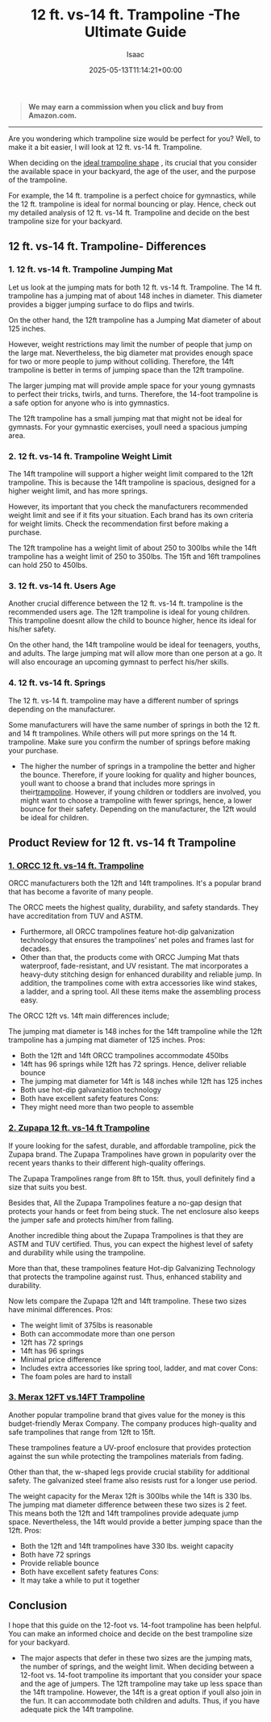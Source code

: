 ﻿---
author: Isaac
layout: post
title: 12 ft. vs-14 ft. Trampoline -The Ultimate Guide
date: '2025-05-13T11:14:21+00:00'
categories:
- Guide
- Swing Sets
tags: []
slug: /12-ft-vs-14-ft-trampoline/
lastmod: 2025-05-13T12:21:23+03:00
---
> **We may earn a commission when you click and buy from Amazon.com.**
>

---
Are you wondering which trampoline size would be perfect for you? Well, to make it a bit easier, I will look at 12 ft. vs-14 ft. Trampoline.

When deciding on the
[ideal trampoline shape](https://pestpolicy.com/best-long-trampolines-for-gymnastics/)
, its crucial that you consider the available space in your backyard, the age of the user, and the purpose of the trampoline.

For example, the 14 ft. trampoline is a perfect choice for gymnastics, while the 12 ft. trampoline is ideal for normal bouncing or play. Hence, check out my detailed analysis of 12 ft. vs-14 ft. Trampoline and decide on the best trampoline size for your backyard.
## 12 ft. vs-14 ft. Trampoline- Differences
### 1. 12 ft. vs-14 ft. Trampoline Jumping Mat
Let us look at the jumping mats for both 12 ft. vs-14 ft. Trampoline. The 14 ft. trampoline has a jumping mat of about 148 inches in diameter. This diameter provides a bigger jumping surface to do flips and twirls.

On the other hand, the 12ft trampoline has a Jumping Mat diameter of about 125 inches.

However, weight restrictions may limit the number of people that jump on the large mat. Nevertheless, the big diameter mat provides enough space for two or more people to jump without colliding. Therefore, the 14ft trampoline is better in terms of jumping space than the 12ft trampoline.

The larger jumping mat will provide ample space for your young gymnasts to perfect their tricks, twirls, and turns. Therefore, the 14-foot trampoline is a safe option for anyone who is into gymnastics.

The 12ft trampoline has a small jumping mat that might not be ideal for gymnasts. For your gymnastic exercises, youll need a spacious jumping area.
### 2. 12 ft. vs-14 ft. Trampoline Weight Limit
The 14ft trampoline will support a higher weight limit compared to the 12ft trampoline. This is because the 14ft trampoline is spacious, designed for a higher weight limit, and has more springs.

However, its important that you check the manufacturers recommended weight limit and see if it fits your situation. Each brand has its own criteria for weight limits. Check the recommendation first before making a purchase.

The 12ft trampoline has a weight limit of about 250 to 300lbs while the 14ft trampoline has a weight limit of 250 to 350lbs. The 15ft and 16ft trampolines can hold 250 to 450lbs.
### 3. 12 ft. vs-14 ft. Users Age
Another crucial difference between the 12 ft. vs-14 ft. trampoline is the recommended users age. The 12ft trampoline is ideal for young children. This trampoline doesnt allow the child to bounce higher, hence its ideal for his/her safety.

On the other hand, the 14ft trampoline would be ideal for teenagers, youths, and adults. The large jumping mat will allow more than one person at a go. It will also encourage an upcoming gymnast to perfect his/her skills.
### 4. 12 ft. vs-14 ft. Springs
The 12 ft. vs-14 ft. trampoline may have a different number of springs depending on the manufacturer.

Some manufacturers will have the same number of springs in both the 12 ft. and 14 ft trampolines. While others will put more springs on the 14 ft. trampoline. Make sure you confirm the number of springs before making your purchase.
- The higher the number of springs in a trampoline the better and higher the bounce. Therefore, if youre looking for quality and higher bounces, youll want to choose a brand that includes more springs in their[trampoline](https://pestpolicy.com/small-trampoline-for-toddlers/).
However, if young children or toddlers are involved, you might want to choose a trampoline with fewer springs, hence, a lower bounce for their safety. Depending on the manufacturer, the 12ft would be ideal for children.
## Product Review for 12 ft. vs-14 ft Trampoline
### [1. ORCC 12 ft. vs-14 ft. Trampoline](https://www.amazon.com/dp/B01IBNPKSY/?tag=p-policy-20)
ORCC manufacturers both the 12ft and 14ft trampolines. It's a popular brand that has become a favorite of many people.

The ORCC meets the highest quality, durability, and safety standards. They have accreditation from TUV and ASTM.
- Furthermore, all ORCC trampolines feature hot-dip galvanization technology that ensures the trampolines' net poles and frames last for decades.
- Other than that, the products come with ORCC Jumping Mat thats waterproof, fade-resistant, and UV resistant. The mat incorporates a heavy-duty stitching design for enhanced durability and reliable jump.
In addition, the trampolines come with extra accessories like wind stakes, a ladder, and a spring tool. All these items make the assembling process easy.

The ORCC 12ft vs. 14ft main differences include;

The jumping mat diameter is 148 inches for the 14ft trampoline while the 12ft trampoline has a jumping mat diameter of 125 inches.
Pros:
- Both the 12ft and 14ft ORCC trampolines accommodate 450lbs
- 14ft has 96 springs while 12ft has 72 springs. Hence, deliver reliable bounce
- The jumping mat diameter for 14ft is 148 inches while 12ft has 125 inches
- Both use hot-dip galvanization technology
- Both have excellent safety features
Cons:
- They might need more than two people to assemble
### [2. Zupapa 12 ft. vs-14 ft Trampoline](https://www.amazon.com/dp/B00GLP7MOA/?tag=p-policy-20)
If youre looking for the safest, durable, and affordable trampoline, pick the Zupapa brand. The Zupapa Trampolines have grown in popularity over the recent years thanks to their different high-quality offerings.

The Zupapa Trampolines range from 8ft to 15ft. thus, youll definitely find a size that suits you best.

Besides that, All the Zupapa Trampolines feature a no-gap design that protects your hands or feet from being stuck. The net enclosure also keeps the jumper safe and protects him/her from falling.

Another incredible thing about the Zupapa Trampolines is that they are ASTM and TUV certified. Thus, you can expect the highest level of safety and durability while using the trampoline.

More than that, these trampolines feature Hot-dip Galvanizing Technology that protects the trampoline against rust. Thus, enhanced stability and durability.

Now lets compare the Zupapa 12ft and 14ft trampoline. These two sizes have minimal differences.
Pros:
- The weight limit of 375lbs is reasonable
- Both can accommodate more than one person
- 12ft has 72 springs
- 14ft has 96 springs
- Minimal price difference
- Includes extra accessories like spring tool, ladder, and mat cover
Cons:
- The foam poles are hard to install
### [3. Merax 12FT vs.14FT Trampoline](https://www.amazon.com/dp/B07R44XP7Y/?tag=p-policy-20)
Another popular trampoline brand that gives value for the money is this budget-friendly Merax Company. The company produces high-quality and safe trampolines that range from 12ft to 15ft.

These trampolines feature a UV-proof enclosure that provides protection against the sun while protecting the trampolines materials from fading.

Other than that, the w-shaped legs provide crucial stability for additional safety. The galvanized steel frame also resists rust for a longer use period.

The weight capacity for the Merax 12ft is 300lbs while the 14ft is 330 lbs. The jumping mat diameter difference between these two sizes is 2 feet. This means both the 12ft and 14ft trampolines provide adequate jump space. Nevertheless, the 14ft would provide a better jumping space than the 12ft.
Pros:
- Both the 12ft and 14ft trampolines have 330 lbs. weight capacity
- Both have 72 springs
- Provide reliable bounce
- Both have excellent safety features
Cons:
- It may take a while to put it together
## Conclusion
I hope that this guide on the 12-foot vs. 14-foot trampoline has been helpful. You can make an informed choice and decide on the best trampoline size for your backyard.
- The major aspects that defer in these two sizes are the jumping mats, the number of springs, and the weight limit. When deciding between a 12-foot vs. 14-foot trampoline its important that you consider your space and the age of jumpers. The 12ft trampoline may take up less space than the 14ft trampoline.
However, the 14ft is a great option if youll also join in the fun. It can accommodate both children and adults. Thus, if you have adequate pick the 14ft trampoline.
